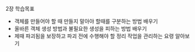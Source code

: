 2장 학습목표

- 객체를 만들어야 할 때 만들지 말아야 할때를 구분하는 방법 배우기
- 올바른 객체 생성 방법과 불필요한 생성을 피하는 방법 배우기
- 제때 파괴됨을 보장하고 파괴 전에 수행해야 할 정리 작업을 관리하는 요령 알아보기